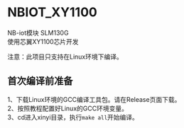 # NBIOT_XY1100
NB-iot模块 SLM130G  
使用芯翼XY1100芯片开发  

注意：此项目只支持在Linux环境下编译。

## 首次编译前准备
1、下载Linux环境的GCC编译工具包。请在Release页面下载。  
2、按照教程配置好Linux的GCC环境变量。  
3、cd进入xinyi目录，执行`make all`开始编译。  
